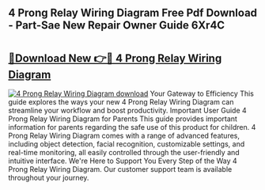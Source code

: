 ## 4 Prong Relay Wiring Diagram Free Pdf Download - Part-Sae New Repair Owner Guide 6Xr4C

# <h2><a href="http://dflgsj4.blite.top/?on=4+Prong+Relay+Wiring+Diagram">🔗Download New 👉🔴 4 Prong Relay Wiring Diagram</a></h2>

[![4 Prong Relay Wiring Diagram download](https://i.imgur.com/lujVjoI.png)](http://dflgsj4.blite.top/?on=4+Prong+Relay+Wiring+Diagram)
Your Gateway to Efficiency This guide explores the ways your new 4 Prong Relay Wiring Diagram can streamline your workflow and boost productivity. Important User Guide 4 Prong Relay Wiring Diagram for Parents This guide provides important information for parents regarding the safe use of this product for children. 4 Prong Relay Wiring Diagram comes with a range of advanced features, including object detection, facial recognition, customizable settings, and real-time monitoring, all easily controlled through the user-friendly and intuitive interface. We're Here to Support You Every Step of the Way 4 Prong Relay Wiring Diagram. Our customer support team is available throughout your journey.
